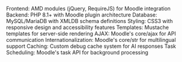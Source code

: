 Frontend: AMD modules (jQuery, RequireJS) for Moodle integration
Backend: PHP 8.1+ with Moodle plugin architecture
Database: MySQL/MariaDB with XMLDB schema definitions
Styling: CSS3 with responsive design and accessibility features
Templates: Mustache templates for server-side rendering
AJAX: Moodle's core/ajax for API communication
Internationalization: Moodle's core/str for multilingual support
Caching: Custom debug cache system for AI responses
Task Scheduling: Moodle's task API for background processing
